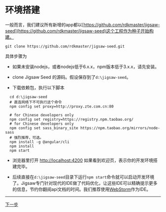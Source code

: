 # 环境搭建

一般而言，我们建议所有新增的app都以[https://github.com/rdkmaster/jigsaw-seed](https://github.com/rdkmaster/jigsaw-seed)这个工程作为种子开始构建。

```
git clone https://github.com/rdkmaster/jigsaw-seed.git
```

具体步骤为

* 如果未安装nodejs，或者nodejs低于6.x.x，npm版本低于3.x.x，请先安装。

* clone Jigsaw Seed 的源码。假设保存到了`d:\jigsaw-seed`。

* 下载依赖包，执行以下脚本

```
  cd d:\jigsaw-seed
  # 直连网络下不可执行这个命令
  npm config set proxy=http://proxy.zte.com.cn:80                              
  # for Chinese developers only
  npm config set registry=https://registry.npm.taobao.org/
  # for Chinese developers only                 
  npm config set sass_binary_site https://npm.taobao.org/mirrors/node-sass 
  # 强烈推荐，可选。
  npm install -g @angular/cli                                              
  npm install
  npm start
```

* 浏览器里打开 [http://localhost:4200](http://localhost:4200/) 如果看到欢迎页，表示你的开发环境搭建完毕。

* 后续直接在`d:\jigsaw-seed`目录下运行`npm start`命令就可以启动开发环境了。Jigsaw专门针对现代的IDE做了代码优化，让这些IDE可以精确提示更多的信息，节约你翻阅api文档的时间。我们推荐使用[WebStorm](https://www.jetbrains.com/webstorm/)作为IDE。


---

[下一步](02-time.md)

